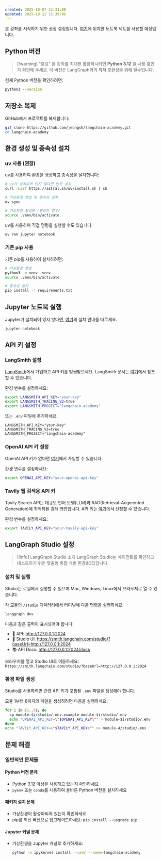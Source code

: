 ```yaml
---
created: 2025-10-07 23:31:08
updated: 2025-10-12 11:39:06
---
```


본 강좌를 시작하기 위한 권장 설정입니다. [여기](https://github.com/jeongsk/langchain-academy)에 위치한 노트북 세트를 사용할 예정입니다.

## Python 버전

> [!warning] "중요"
> 본 강좌를 최대한 활용하시려면 **Python 3.12** 을 사용 중인지 확인해 주세요. 이 버전은 LangGraph와의 최적 호환성을 위해 필수입니다.

현재 Python 버전을 확인하려면:

```bash
python3 --version
```

## 저장소 복제

GitHub에서 프로젝트를 복제합니다:

```bash
git clone https://github.com/jeongsk/langchain-academy.git
cd langchain-academy
```

## 환경 생성 및 종속성 설치

### uv 사용 (권장)

uv를 사용하여 환경을 생성하고 종속성을 설치합니다:

```bash
# uv가 설치되어 있지 않다면 먼저 설치
curl -LsSf https://astral.sh/uv/install.sh | sh

# 가상환경 생성 및 종속성 설치
uv sync

# 가상환경 활성화 (필요한 경우)
source .venv/bin/activate
```

uv를 사용하여 직접 명령을 실행할 수도 있습니다:

```bash
uv run jupyter notebook
```

### 기존 pip 사용

기존 pip를 사용하여 설치하려면:

```bash
# 가상환경 생성
python3 -m venv .venv
source .venv/bin/activate

# 종속성 설치
pip install -r requirements.txt
```

## Jupyter 노트북 실행

Jupyter가 설치되어 있지 않다면, [여기](https://jupyter.org/install)의 설치 안내를 따르세요.

```bash
jupyter notebook
```

## API 키 설정

### LangSmith 설정

[LangSmith](https://smith.langchain.com/)에서 가입하고 API 키를 발급받으세요. LangSmith 문서는 [여기](https://docs.smith.langchain.com/)에서 참조할 수 있습니다.

환경 변수를 설정하세요:

```bash
export LANGSMITH_API_KEY="your-key"
export LANGSMITH_TRACING_V2=true
export LANGSMITH_PROJECT="langchain-academy"
```

또는 `.env` 파일에 추가하세요:

```env
LANGSMITH_API_KEY="your-key"
LANGSMITH_TRACING_V2=true
LANGSMITH_PROJECT="langchain-academy"
```

### OpenAI API 키 설정

OpenAI API 키가 없다면 [여기](https://openai.com/index/openai-api/)에서 가입할 수 있습니다.

환경 변수를 설정하세요:

```bash
export OPENAI_API_KEY="your-openai-api-key"
```

### Tavily 웹 검색용 API 키

Tavily Search API는 대규모 언어 모델(LLM)과 RAG(Retrieval-Augmented Generation)에 최적화된 검색 엔진입니다. API 키는 [여기](https://tavily.com/)에서 신청할 수 있습니다.

환경 변수를 설정하세요:

```bash
export TAVILY_API_KEY="your-tavily-api-key"
```

## LangGraph Studio 설정

> [!info] LangGraph Studio 소개
> LangGraph Studio는 에이전트를 확인하고 테스트하기 위한 맞춤형 통합 개발 환경(IDE)입니다.

### 설치 및 실행

Studio는 로컬에서 실행할 수 있으며 Mac, Windows, Linux에서 브라우저로 열 수 있습니다.

각 모듈의 `/studio` 디렉터리에서 터미널에 다음 명령을 실행하세요:

```bash
langgraph dev
```

다음과 같은 출력이 표시되어야 합니다:

- 🚀 API: http://127.0.0.1:2024
- 🎨 Studio UI: https://smith.langchain.com/studio/?baseUrl=http://127.0.0.1:2024
- 📚 API Docs: http://127.0.0.1:2024/docs

브라우저를 열고 Studio UI로 이동하세요: `https://smith.langchain.com/studio/?baseUrl=http://127.0.0.1:2024`

### 환경 파일 생성

Studio를 사용하려면 관련 API 키가 포함된 `.env` 파일을 생성해야 합니다.

모듈 1부터 6까지의 파일을 생성하려면 다음을 실행하세요:

```bash
for i in {1..6}; do
  cp module-$i/studio/.env.example module-$i/studio/.env
  echo "OPENAI_API_KEY=\"$OPENAI_API_KEY\"" > module-$i/studio/.env
done
echo "TAVILY_API_KEY=\"$TAVILY_API_KEY\"" >> module-4/studio/.env
```

## 문제 해결

### 일반적인 문제들

#### Python 버전 문제
- Python 3.12 이상을 사용하고 있는지 확인하세요
- `pyenv` 또는 `conda`를 사용하여 올바른 Python 버전을 설치하세요

#### 패키지 설치 문제
- 가상환경이 활성화되어 있는지 확인하세요
- pip를 최신 버전으로 업그레이드하세요: `pip install --upgrade pip`

#### Jupyter 커널 문제
- 가상환경을 Jupyter 커널로 추가하세요:
  ```bash
  python -m ipykernel install --user --name=langchain-academy
  ```


